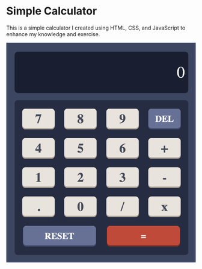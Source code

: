 # Simple Calculator

This is a simple calculator I created using HTML, CSS, and JavaScript to enhance my knowledge and exercise.

![calculator photo](calc_photo.png)
